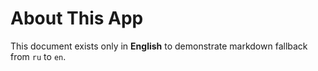 # About This App

This document exists only in **English** to demonstrate markdown fallback from `ru` to `en`.

